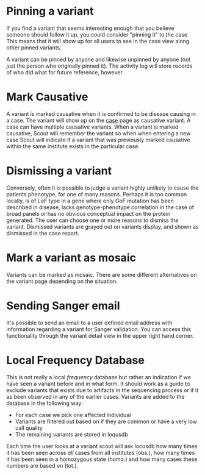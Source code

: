 # Pinning a variant
If you find a variant that seems interesting enough that you believe someone should follow it up, you could consider "pinning it" to the case. This means that it will show up for all users to see in the case view along other pinned variants.

A variant can be pinned by anyone and likewise unpinned by anyone (not just the person who originally pinned it). The activity log will store records of who did what for future reference, however.

# Mark Causative
A variant is marked causative when it is confirmed to be disease causing in a case. The variant will show up on the [case](cases.md) page as causative variant. A case can have multiple causative variants.
When a variant is marked causative, Scout will remember the variant so when when entering a new case Scout will indicate if a variant that was previously marked causative within the same institute exists in the particular case.

# Dismissing a variant
Conversely, often it is possible to judge a variant highly unlikely to cause the patients phenotype, for one of many reasons. Perhaps it is too common locally, is of LoF type in a gene where only GoF mutation has been described in disease, lacks genotype-phenotype correlation in the case of broad panels or has no obvious conceptual impact on the protein generated. The user can choose one or more reasons to dismiss the variant. Dismissed variants are grayed out on variants display, and shown as dismissed in the case report.

# Mark a variant as mosaic
Variants can be marked as mosaic. There are some different alternatives on the variant page depending on the situation.

# Sending Sanger email
It's possible to send an email to a user defined email address with information regarding a variant for Sanger validation. You can access this functionality through the variant detail view in the upper right hand corner.

# Local Frequency Database
This is not really a local *frequency* database but rather an indication if we have seen a variant before and in what form. It should work as a guide to exclude variants that exists due to artifacts in the sequencing process or if it as been observed in any of the earlier cases.
Variants are added to the database in the following way:

- For each case we pick one affected individual
- Variants are filtered out based on if they are common or have a very low call quality
- The remaining variants are stored in loqusdb

Each time the user looks at a variant scout will ask locusdb how many times it has been seen across *all* cases from all institutes (obs.), how many times it has been seen in a homozygous state (homo.) and how many cases these numbers are based on (tot.).
